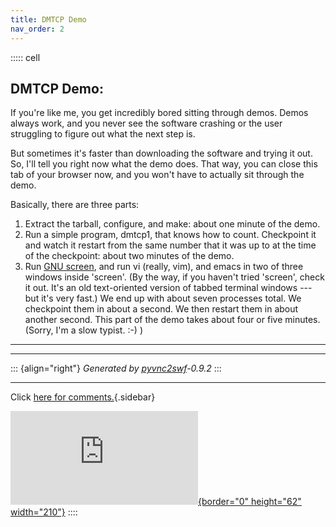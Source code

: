 ```yaml
---
title: DMTCP Demo
nav_order: 2
---
```


::::: cell
## DMTCP Demo:

If you\'re like me, you get incredibly bored sitting through demos.
Demos always work, and you never see the software crashing or the user
struggling to figure out what the next step is.

But sometimes it\'s faster than downloading the software and trying it
out. So, I\'ll tell you right now what the demo does. That way, you can
close this tab of your browser now, and you won\'t have to actually sit
through the demo.

Basically, there are three parts:

1.  Extract the tarball, configure, and make: about one minute of the
    demo.
2.  Run a simple program, dmtcp1, that knows how to count. Checkpoint it
    and watch it restart from the same number that it was up to at the
    time of the checkpoint: about two minutes of the demo.
3.  Run [GNU screen](http://www.gnu.org/software/screen/), and run vi
    (really, vim), and emacs in two of three windows inside \'screen\'.
    (By the way, if you haven\'t tried \'screen\', check it out. It\'s
    an old text-oriented version of tabbed terminal windows \-\-- but
    it\'s very fast.) We end up with about seven processes total. We
    checkpoint them in about a second. We then restart them in about
    another second. This part of the demo takes about four or five
    minutes. (Sorry, I\'m a slow typist. :-) )

------------------------------------------------------------------------

------------------------------------------------------------------------

::: {align="right"}
*Generated by
[pyvnc2swf](http://www.unixuser.org/~euske/vnc2swf/)-0.9.2*
:::

------------------------------------------------------------------------

Click [here for comments.](contactUs.html){.sidebar}

[![SourceForge.net
Logo](http://sourceforge.net/sflogo.php?group_id=96405&type=5){border="0"
height="62" width="210"}](http://sourceforge.net)
::::
